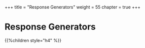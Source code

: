 +++
title = "Response Generators"
weight = 55
chapter = true
+++

# Response Generators

{{%children style="h4" %}}
